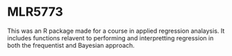# MLR5773
This was an R package made for a course in applied regression analaysis. It includes functions relavent to performing and interpretting regression in both the frequentist and Bayesian approach. 
